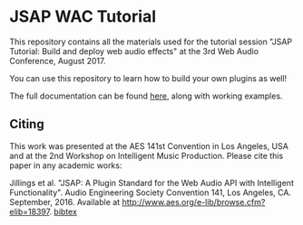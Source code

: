 # JSAP WAC Tutorial

This repository contains all the materials used for the tutorial session "JSAP Tutorial: Build and deploy web audio effects" at the 3rd Web Audio Conference, August 2017.

You can use this repository to learn how to build your own plugins as well!

The full documentation can be found [here](http://dmtlab.bcu.ac.uk/nickjillings/docs/index.php?src=jsap/index.md), along with working examples.

## Citing
This work was presented at the AES 141st Convention in Los Angeles, USA and at the 2nd Workshop on Intelligent Music Production. Please cite this paper in any academic works:

Jillings et al. "JSAP: A Plugin Standard for the Web Audio API with Intelligent Functionality". Audio Engineering Society Convention 141, Los Angeles, CA. September, 2016. Available at http://www.aes.org/e-lib/browse.cfm?elib=18397. [bibtex](http://dmtlab.bcu.ac.uk/nickjillings/docs/papers/bibtex/jsap_aes141.bibtex)